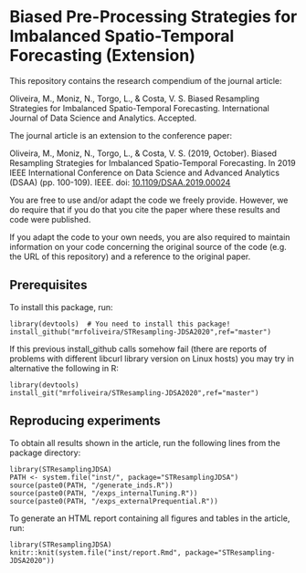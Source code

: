 # Biased Pre-Processing Strategies for Imbalanced Spatio-Temporal Forecasting (Extension)

This repository contains the research compendium of the journal article:

Oliveira, M., Moniz, N., Torgo, L., & Costa, V. S. Biased Resampling Strategies for Imbalanced Spatio-Temporal Forecasting. International Journal of Data Science and Analytics. Accepted.

The journal article is an extension to the conference paper:

Oliveira, M., Moniz, N., Torgo, L., & Costa, V. S. (2019, October). Biased Resampling Strategies for Imbalanced Spatio-Temporal Forecasting. In 2019 IEEE International Conference on Data Science and Advanced Analytics (DSAA) (pp. 100-109). IEEE. doi: [10.1109/DSAA.2019.00024](https://doi.org/10.1109/dsaa.2019.00024) 

You are free to use and/or adapt the code we freely provide. However, we do require that if you do that you cite the paper where these results and code were published.

If you adapt the code to your own needs, you are also required to maintain information on your code concerning the original source of the code (e.g. the URL of this repository) and a reference to the original paper.

## Prerequisites

To install this package, run:

```
library(devtools)  # You need to install this package!
install_github("mrfoliveira/STResampling-JDSA2020",ref="master")
```

If this previous install_github calls somehow fail (there are reports of problems with different libcurl library version on Linux hosts) you may try in alternative the following in R:

```
library(devtools)
install_git("mrfoliveira/STResampling-JDSA2020",ref="master")
```

## Reproducing experiments

To obtain all results shown in the article, run the following lines from the package directory:

```
library(STResamplingJDSA)
PATH <- system.file("inst/", package="STResamplingJDSA")
source(paste0(PATH, "/generate_inds.R"))
source(paste0(PATH, "/exps_internalTuning.R"))
source(paste0(PATH, "/exps_externalPrequential.R"))
```

To generate an HTML report containing all figures and tables in the article, run:

```
library(STResamplingJDSA)
knitr::knit(system.file("inst/report.Rmd", package="STResampling-JDSA2020"))
```
